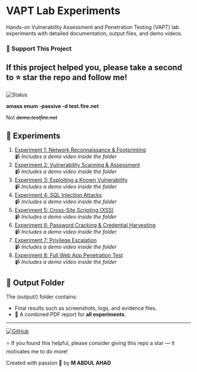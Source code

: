 # VAPT Lab Experiments

Hands-on Vulnerability Assessment and Penetration Testing (VAPT) lab experiments with detailed documentation, output files, and demo videos.

### 🚀 Support This Project

## If this project helped you, please take a second to **⭐ star** the repo and **follow me**! 

 
![Status](https://img.shields.io/badge/status-Note-red)

  **amass enum -passive -d test.fire.net** 
  
  Not *~~demo.testfire.net~~*

## 🔬 Experiments

1. [Experiment 1: Network Reconnaissance & Footprinting](Experiment-1-Network-Reconnaissance/)  
   📹 *Includes a demo video inside the folder*
2. [Experiment 2: Vulnerability Scanning & Assessment](Experiment-2-Vulnerability-Scanning/)  
   📹 *Includes a demo video inside the folder*
3. [Experiment 3: Exploiting a Known Vulnerability](Experiment-3-Known-Vulnerability-Exploit/)  
   📹 *Includes a demo video inside the folder*
4. [Experiment 4: SQL Injection Attacks](Experiment-4-SQL-Injection/)  
   📹 *Includes a demo video inside the folder*
5. [Experiment 5: Cross-Site Scripting (XSS)](Experiment-5-XSS-Attacks/)  
   📹 *Includes a demo video inside the folder*
6. [Experiment 6: Password Cracking & Credential Harvesting](Experiment-6-Password-Cracking/)  
   📹 *Includes a demo video inside the folder*
7. [Experiment 7: Privilege Escalation](Experiment-7-Privilege-Escalation/)  
   📹 *Includes a demo video inside the folder*
8. [Experiment 8: Full Web App Penetration Test](Experiment-8-WebApp-Pentest/)  
   📹 *Includes a demo video inside the folder*

## 📂 Output Folder

The (output/) folder contains:
- Final results such as screenshots, logs, and evidence files.  
- 📄 A combined PDF report for **all experiments**.

---

[![GitHub](https://img.shields.io/badge/GitHub-MABDULAHAD--HUB-black?logo=github)](https://github.com/MABDULAHAD-HUB)

⭐ If you found this helpful, please consider giving this repo a star — it motivates me to do more!
 
 Created with passion 🙌 by **M ABDUL AHAD**
